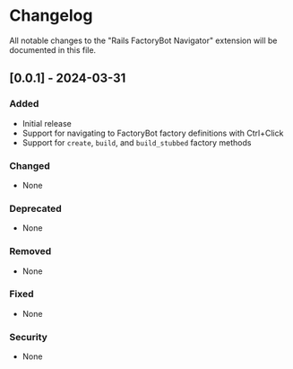 # Changelog

All notable changes to the "Rails FactoryBot Navigator" extension will be documented in this file.

## [0.0.1] - 2024-03-31

### Added
- Initial release
- Support for navigating to FactoryBot factory definitions with Ctrl+Click
- Support for `create`, `build`, and `build_stubbed` factory methods

### Changed
- None

### Deprecated
- None

### Removed
- None

### Fixed
- None

### Security
- None 